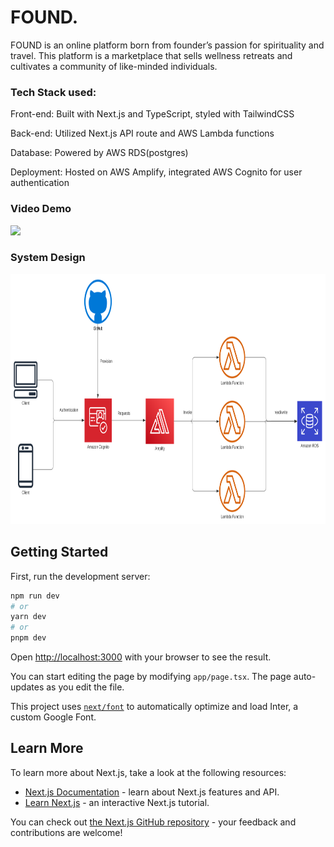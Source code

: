 <h1>FOUND.</h1>
FOUND is an online platform born from founder’s passion for spirituality and travel. This platform is a marketplace that sells wellness retreats and cultivates a community of like-minded individuals.

<h3>Tech Stack used:</h3>
<p>Front-end: Built with Next.js and TypeScript, styled with TailwindCSS</p>
<p>Back-end: Utilized Next.js API route and AWS Lambda functions</p>
<p>Database: Powered by AWS RDS(postgres)</p>
<p>Deployment: Hosted on AWS Amplify, integrated AWS Cognito for user authentication</p>

<h3>Video Demo</h3>
<img src="https://github.com/chok-di/found-next-amplify/blob/master/public/README/found_demo.gif"></img>

<h3>System Design</h3>
<img src="https://github.com/chok-di/found-next-amplify/blob/master/public/README/FOUND._System_Design.svg" height=400></img>

## Getting Started

First, run the development server:

```bash
npm run dev
# or
yarn dev
# or
pnpm dev
```

Open [http://localhost:3000](http://localhost:3000) with your browser to see the result.

You can start editing the page by modifying `app/page.tsx`. The page auto-updates as you edit the file.

This project uses [`next/font`](https://nextjs.org/docs/basic-features/font-optimization) to automatically optimize and load Inter, a custom Google Font.

## Learn More

To learn more about Next.js, take a look at the following resources:

- [Next.js Documentation](https://nextjs.org/docs) - learn about Next.js features and API.
- [Learn Next.js](https://nextjs.org/learn) - an interactive Next.js tutorial.

You can check out [the Next.js GitHub repository](https://github.com/vercel/next.js/) - your feedback and contributions are welcome!


